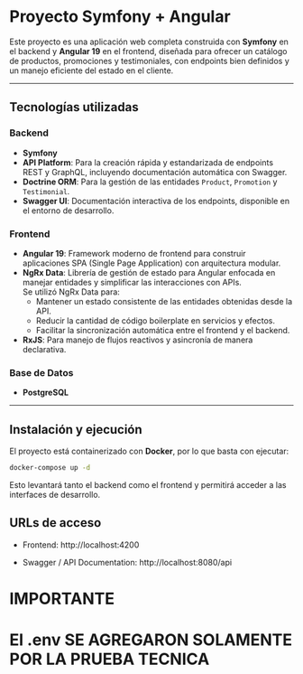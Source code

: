 # Proyecto Symfony + Angular

Este proyecto es una aplicación web completa construida con **Symfony** en el backend y **Angular 19** en el frontend, diseñada para ofrecer un catálogo de productos, promociones y testimoniales, con endpoints bien definidos y un manejo eficiente del estado en el cliente.

---

## Tecnologías utilizadas

### Backend
- **Symfony**
- **API Platform**: Para la creación rápida y estandarizada de endpoints REST y GraphQL, incluyendo documentación automática con Swagger.
- **Doctrine ORM**: Para la gestión de las entidades `Product`, `Promotion` y `Testimonial`.
- **Swagger UI**: Documentación interactiva de los endpoints, disponible en el entorno de desarrollo.

### Frontend
- **Angular 19**: Framework moderno de frontend para construir aplicaciones SPA (Single Page Application) con arquitectura modular.
- **NgRx Data**: Librería de gestión de estado para Angular enfocada en manejar entidades y simplificar las interacciones con APIs.  
  Se utilizó NgRx Data para:
  - Mantener un estado consistente de las entidades obtenidas desde la API.
  - Reducir la cantidad de código boilerplate en servicios y efectos.
  - Facilitar la sincronización automática entre el frontend y el backend.
- **RxJS**: Para manejo de flujos reactivos y asincronía de manera declarativa.

### Base de Datos
- **PostgreSQL**
---

## Instalación y ejecución

El proyecto está containerizado con **Docker**, por lo que basta con ejecutar:

```bash
docker-compose up -d
```
Esto levantará tanto el backend como el frontend y permitirá acceder a las interfaces de desarrollo.

## URLs de acceso

- Frontend: http://localhost:4200

- Swagger / API Documentation: http://localhost:8080/api

# IMPORTANTE
# El .env SE AGREGARON SOLAMENTE POR LA PRUEBA TECNICA